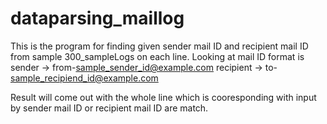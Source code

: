 # dataparsing_maillog
This is the program for finding given sender mail ID and recipient mail ID from sample 300_sampleLogs on each line.
Looking at mail ID format is 
  sender ->   from-<sample_sender_id@example.com>
  recipient -> to-<sample_recipiend_id@example.com>
  
Result will come out with the whole line which is cooresponding with input by sender mail ID or recipient mail ID are match.
  
